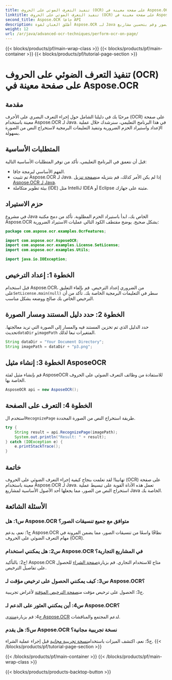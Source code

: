 ```yaml
---
title: تنفيذ التعرف الضوئي على الحروف (OCR) على صفحة معينة في Aspose.OCR
linktitle: تنفيذ التعرف الضوئي على الحروف (OCR) على صفحة معينة في Aspose.OCR
second_title: Aspose.OCR جافا API
description: أطلق العنان لقوة Aspose.OCR لـ Java من خلال دليلنا خطوة بخطوة حول إجراء التعرف الضوئي على الحروف على صفحات محددة. استخرج النص بسهولة من الصور وقم بتحسين مشاريع Java الخاصة بك.
weight: 12
url: /ar/java/advanced-ocr-techniques/perform-ocr-on-page/
---
```


{{< blocks/products/pf/main-wrap-class >}}
{{< blocks/products/pf/main-container >}}
{{< blocks/products/pf/tutorial-page-section >}}

# تنفيذ التعرف الضوئي على الحروف (OCR) على صفحة معينة في Aspose.OCR

## مقدمة

مرحبًا بك في دليلنا الشامل حول إجراء التعرف البصري على الأحرف (OCR) على صفحة معينة باستخدام Aspose.OCR لـ Java. في هذا البرنامج التعليمي، سنرشدك خلال عملية الإعداد واستيراد الحزم الضرورية وتنفيذ التعليمات البرمجية لاستخراج النص من الصورة بسهولة.

## المتطلبات الأساسية

قبل أن نتعمق في البرنامج التعليمي، تأكد من توفر المتطلبات الأساسية التالية:

- الفهم الأساسي لبرمجة جافا.
-  تم تثبيت Aspose.OCR لـ Java. إذا لم يكن الأمر كذلك، قم بتنزيله من[صفحة تنزيل Aspose.OCR لـ Java](https://releases.aspose.com/ocr/java/).
- بيئة تطوير متكاملة (IDE) مثل IntelliJ IDEA أو Eclipse مثبتة على جهازك.

## حزم الاستيراد

في مشروع Java الخاص بك، ابدأ باستيراد الحزم المطلوبة. تأكد من دمج مكتبة Aspose.OCR بشكل صحيح. يوضح مقتطف الكود التالي عمليات الاستيراد الضرورية:

```java
package com.aspose.ocr.examples.OcrFeatures;

import com.aspose.ocr.AsposeOCR;
import com.aspose.ocr.examples.License.SetLicense;
import com.aspose.ocr.examples.Utils;

import java.io.IOException;
```

## الخطوة 1: إعداد الترخيص

 قبل استخدام Aspose.OCR، من الضروري إعداد الترخيص. قم بإلغاء التعليق على`SetLicense.main(null)` سطر في التعليمات البرمجية الخاصة بك. تأكد من أن الترخيص الخاص بك صالح ووضعه بشكل مناسب.

## الخطوة 2: حدد دليل المستند ومسار الصورة

حدد الدليل الذي تم تخزين المستند فيه والمسار إلى الصورة التي تريد معالجتها. تحديث`dataDir` و`imagePath` المتغيرات تبعا لذلك.

```java
String dataDir = "Your Document Directory";
String imagePath = dataDir + "p3.png";
```

## الخطوة 3: إنشاء مثيل AsposeOCR

قم بإنشاء مثيل لفئة AsposeOCR للاستفادة من وظائف التعرف الضوئي على الحروف الخاصة بها.

```java
AsposeOCR api = new AsposeOCR();
```

## الخطوة 4: التعرف على الصفحة

 استخدم ال`RecognizePage` طريقة استخراج النص من الصورة المحددة.

```java
try {
    String result = api.RecognizePage(imagePath);
    System.out.println("Result: " + result);
} catch (IOException e) {
    e.printStackTrace();
}
```

## خاتمة

تهانينا! لقد تعلمت بنجاح كيفية إجراء التعرف الضوئي على الحروف (OCR) على صفحة معينة باستخدام Aspose.OCR لـ Java. تعمل هذه الأداة القوية على تبسيط عملية استخراج النص من الصور، مما يجعلها أحد الأصول الأساسية لمشاريع Java الخاصة بك.

## الأسئلة الشائعة

### س1: هل Aspose.OCR متوافق مع جميع تنسيقات الصور؟

ج1: نعم، يدعم Aspose.OCR نطاقًا واسعًا من تنسيقات الصور، مما يضمن المرونة في مهام التعرف الضوئي على الحروف (OCR).

### س2: هل يمكنني استخدام Aspose.OCR في المشاريع التجارية؟

 ج2: بالتأكيد! Aspose.OCR متاح للاستخدام التجاري. قم بزيارة[صفحة الشراء](https://purchase.aspose.com/buy) للحصول على تفاصيل الترخيص.

### س3: كيف يمكنني الحصول على ترخيص مؤقت لـ Aspose.OCR؟

 ج3: الحصول على ترخيص مؤقت من[صفحة الترخيص المؤقتة](https://purchase.aspose.com/temporary-license/) لأغراض تجريبية.

### س4: أين يمكنني العثور على الدعم لـ Aspose.OCR؟

 ج4: قم بزيارة[منتدى Aspose.OCR](https://forum.aspose.com/c/ocr/16) لدعم المجتمع والمناقشات.

### س5: هل يقدم Aspose.OCR نسخة تجريبية مجانية؟

 ج5: نعم، اكتشف الميزات باستخدام[نسخة تجريبية مجانية](https://releases.aspose.com/) قبل إجراء عملية الشراء.
{{< /blocks/products/pf/tutorial-page-section >}}

{{< /blocks/products/pf/main-container >}}
{{< /blocks/products/pf/main-wrap-class >}}

{{< blocks/products/products-backtop-button >}}
